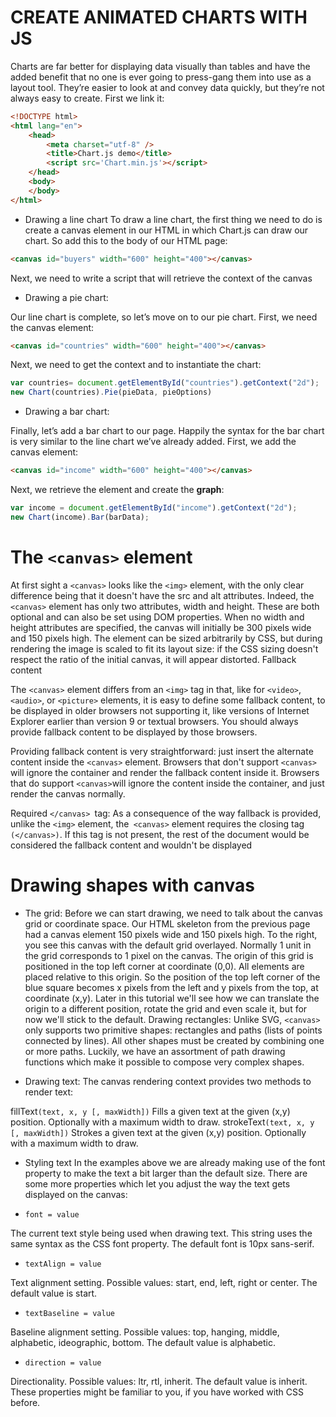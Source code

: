 
# CREATE ANIMATED CHARTS WITH JS
Charts are far better for displaying data visually than tables and have the added benefit that no one is ever going to press-gang them into use as a layout tool. They’re easier to look at and convey data quickly, but they’re not always easy to create.
First we link it:
```html
<!DOCTYPE html>
<html lang="en">
    <head>
        <meta charset="utf-8" />
        <title>Chart.js demo</title>
        <script src='Chart.min.js'></script>
    </head>
    <body>
    </body>
</html>
```

+ Drawing a line chart
To draw a line chart, the first thing we need to do is create a canvas element in our HTML in which Chart.js can draw our chart. So add this to the body of our HTML page:

```html
<canvas id="buyers" width="600" height="400"></canvas>
```
Next, we need to write a script that will retrieve the context of the canvas

+ Drawing a pie chart:

Our line chart is complete, so let’s move on to our pie chart. First, we need the canvas element:

```html
<canvas id="countries" width="600" height="400"></canvas>
```
Next, we need to get the context and to instantiate the chart:

```js
var countries= document.getElementById("countries").getContext("2d");
new Chart(countries).Pie(pieData, pieOptions)
```

+ Drawing a bar chart:

Finally, let’s add  a bar chart to our page. Happily the syntax for the bar chart is very similar to the line chart we’ve already added. First, we add the canvas element:

```html
<canvas id="income" width="600" height="400"></canvas>
```

Next, we retrieve the element and create the **graph**:

```js
var income = document.getElementById("income").getContext("2d");
new Chart(income).Bar(barData);
```

# The `<canvas>` element
At first sight a `<canvas>` looks like the `<img>` element, with the only clear difference being that it doesn't have the src and alt attributes. Indeed, the `<canvas>` element has only two attributes, width and height. These are both optional and can also be set using DOM properties. When no width and height attributes are specified, the canvas will initially be 300 pixels wide and 150 pixels high. The element can be sized arbitrarily by CSS, but during rendering the image is scaled to fit its layout size: if the CSS sizing doesn't respect the ratio of the initial canvas, it will appear distorted.
Fallback content



The `<canvas>` element differs from an `<img>` tag in that, like for `<video>`,` <audio>`, or `<picture>` elements, it is easy to define some fallback content, to be displayed in older browsers not supporting it, like versions of Internet Explorer earlier than version 9 or textual browsers. You should always provide fallback content to be displayed by those browsers.

Providing fallback content is very straightforward: just insert the alternate content inside the `<canvas>` element. Browsers that don't support `<canvas>` will ignore the container and render the fallback content inside it. Browsers that do support `<canvas>`will ignore the content inside the container, and just render the canvas normally.

Required `</canvas> `tag:
As a consequence of the way fallback is provided, unlike the `<img>` element, the` <canvas>` element requires the closing tag `(</canvas>)`. If this tag is not present, the rest of the document would be considered the fallback content and wouldn't be displayed


# Drawing shapes with canvas

+ The grid:
Before we can start drawing, we need to talk about the canvas grid or coordinate space. Our HTML skeleton from the previous page had a canvas element 150 pixels wide and 150 pixels high. To the right, you see this canvas with the default grid overlayed. Normally 1 unit in the grid corresponds to 1 pixel on the canvas. The origin of this grid is positioned in the top left corner at coordinate (0,0). All elements are placed relative to this origin. So the position of the top left corner of the blue square becomes x pixels from the left and y pixels from the top, at coordinate (x,y). Later in this tutorial we'll see how we can translate the origin to a different position, rotate the grid and even scale it, but for now we'll stick to the default.
Drawing rectangles:
Unlike SVG, `<canvas>` only supports two primitive shapes: rectangles and paths (lists of points connected by lines). All other shapes must be created by combining one or more paths. Luckily, we have an assortment of path drawing functions which make it possible to compose very complex shapes.

+ Drawing text:
The canvas rendering context provides two methods to render text:

fillText`(text, x, y [, maxWidth])`
Fills a given text at the given (x,y) position. Optionally with a maximum width to draw.
strokeText`(text, x, y [, maxWidth])`
Strokes a given text at the given (x,y) position. Optionally with a maximum width to draw.


+ Styling text
In the examples above we are already making use of the font property to make the text a bit larger than the default size. There are some more properties which let you adjust the way the text gets displayed on the canvas:

+ `font = value`

The current text style being used when drawing text. This string uses the same syntax as the CSS font property. The default font is 10px sans-serif.
+ `textAlign = value`

Text alignment setting. Possible values: start, end, left, right or center. The default value is start.
+ `textBaseline = value`

Baseline alignment setting. Possible values: top, hanging, middle, alphabetic, ideographic, bottom. The default value is alphabetic.
+ `direction = value`

Directionality. Possible values: ltr, rtl, inherit. The default value is inherit.
These properties might be familiar to you, if you have worked with CSS before.

